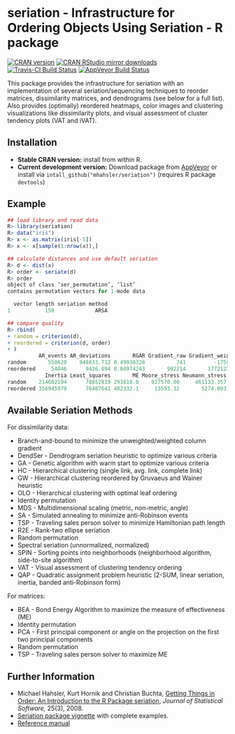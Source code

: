 # seriation - Infrastructure for Ordering Objects Using Seriation - R package

[![CRAN version](http://www.r-pkg.org/badges/version/seriation)](http://cran.r-project.org/web/packages/seriation/index.html)
[![CRAN RStudio mirror downloads](http://cranlogs.r-pkg.org/badges/seriation)](http://cran.r-project.org/web/packages/seriation/index.html)
[![Travis-CI Build Status](https://travis-ci.org/mhahsler/seriation.svg?branch=master)](https://travis-ci.org/mhahsler/seriation)
[![AppVeyor Build Status](https://ci.appveyor.com/api/projects/status/github/mhahsler/seriation?branch=master&svg=true)](https://ci.appveyor.com/project/mhahsler/seriation)

This package provides the infrastructure for seriation 
with an implementation of several
seriation/sequencing techniques to reorder matrices, dissimilarity
matrices, and dendrograms (see below for a full list). Also provides (optimally) reordered heatmaps, 
color images and clustering visualizations like dissimilarity plots, and
visual assessment of cluster tendency plots (VAT and iVAT).

## Installation

* __Stable CRAN version:__ install from within R.
* __Current development version:__ Download package from [AppVeyor](https://ci.appveyor.com/project/mhahsler/seriation/build/artifacts) or install via `intall_github("mhahsler/seriation")` (requires R package `devtools`) 

## Example

```R
## load library and read data
R> library(seriation)
R> data("iris")
R> x <- as.matrix(iris[-5])
R> x <- x[sample(1:nrow(x)),]

## calculate distances and use default seriation
R> d <- dist(x)
R> order <- seriate(d)
R> order
object of class ‘ser_permutation’, ‘list’
contains permutation vectors for 1-mode data

  vector length seriation method
1           150             ARSA

## compare quality
R> rbind(
+ random = criterion(d),
+ reordered = criterion(d, order)
+ )
          AR_events AR_deviations       RGAR Gradient_raw Gradient_weighted Path_length
random       550620    948833.712 0.49938328          741         -1759.954   392.77766
reordered     54846      9426.094 0.04974243       992214       1772123.418    83.95758
            Inertia Least_squares       ME Moore_stress Neumann_stress     2SUM      LS
random    214602194      78852819 291618.0    927570.00     461133.357 29954845 5669489
reordered 356945979      76487641 402332.1     13593.32       5274.093 17810802 4486900
```

## Available Seriation Methods
For dissimilarity data:

 *  Branch-and-bound to minimize the unweighted/weighted column gradient 
 *  DendSer - Dendrogram seriation heuristic to optimize various criteria
 *  GA - Genetic algorithm with warm start to optimize various criteria
 *  HC - Hierarchical clustering (single link, avg. link, complete link) 
 *  GW - Hierarchical clustering reordered by Gruvaeus and Wainer heuristic 
 *  OLO - Hierarchical clustering with optimal leaf ordering 
 *  Identity permutation 
 *  MDS - Multidimensional scaling (metric, non-metric, angle) 
 *  SA - Simulated annealing to minimize anti-Robinson events  
 *  TSP - Traveling sales person solver to minimize Hamiltonian path length 
 *  R2E - Rank-two ellipse seriation 
 *  Random permutation
 *  Spectral seriation (unnormalized, normalized) 
 *  SPIN - Sorting points into neighborhoods (neighborhood algorithm, side-to-site algorithm) 
 *  VAT - Visual assessment of clustering tendency ordering 
 *  QAP - Quadratic assignment problem heuristic (2-SUM, linear seriation, inertia, banded anti-Robinson form)
  
For matrices:

 *  BEA - Bond Energy Algorithm to maximize the measure of effectiveness (ME) 
 *  Identity permutation 
 *  PCA - First principal component or angle on the projection on the first two principal components 
 *  Random permutation 
 *  TSP - Traveling sales person solver to maximize ME 

## Further Information

* Michael Hahsler, Kurt Hornik and Christian Buchta, [Getting Things in Order: An Introduction to the R Package seriation,](http://dx.doi.org/10.18637/jss.v025.i03) _Journal of Statistical Software,_ 25(3), 2008.
* [Seriation package vignette](http://cran.r-project.org/web/packages/seriation/vignettes/seriation.pdf) with complete examples.
* [Reference manual](http://cran.r-project.org/web/packages/seriation/seriation.pdf)


